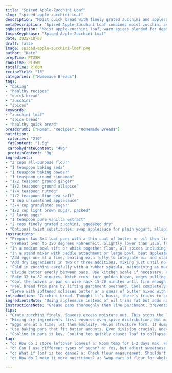 ```yaml
---
title: "Spiced Apple-Zucchini Loaf"
slug: "spiced-apple-zucchini-loaf"
description: "Moist quick bread with finely grated zucchini and applesauce swapping oil. Nutmeg and allspice mingle with cinnamon and ginger for warm spice notes. Uses baking powder and soda for proper rise. Two-8x4 loaf pans equally filled avoid uneven baking. Molasses butter on top adds contrast. Active mixing prevents overworked batter and dense crumb. Oven temp set slightly lower than usual for tender crumb and even bake. Adjust bake times based on batter weight and utensil size. Visual and toothpick tests key for doneness."
metaDescription: "Spiced Apple-Zucchini Loaf combines moist zucchini and applesauce with warm spices; ideal for a comforting treat any time."
ogDescription: "Moist apple-zucchini loaf, warm spices blended for depth; a perfect balance of flavor and moistness, great for anytime snacking."
focusKeyphrase: "Spiced Apple-Zucchini Loaf"
date: 2025-10-07
draft: false
image: spiced-apple-zucchini-loaf.png
author: "Kate"
prepTime: PT25M
cookTime: PT35M
totalTime: PT60M
recipeYield: "16"
categories: ["Homemade Breads"]
tags:
- "baking"
- "healthy recipes"
- "quick bread"
- "zucchini"
- "spices"
keywords:
- "zucchini loaf"
- "spice bread"
- "healthy quick bread"
breadcrumb: ["Home", "Recipes", "Homemade Breads"]
nutrition: 
 calories: "210"
 fatContent: "1.5g"
 carbohydrateContent: "48g"
 proteinContent: "3g"
ingredients:
- "2 cups all-purpose flour"
- "1 teaspoon baking soda"
- "1 teaspoon baking powder"
- "1 teaspoon ground cinnamon"
- "1/2 teaspoon ground ginger"
- "1/2 teaspoon ground allspice"
- "1/4 teaspoon nutmeg"
- "1/2 teaspoon fine sea salt"
- "1 cup unsweetened applesauce"
- "3/4 cup granulated sugar"
- "1/2 cup light brown sugar, packed"
- "2 large eggs"
- "1 teaspoon pure vanilla extract"
- "2 cups finely grated zucchini, squeezed dry"
- "Optional twist substitutes: swap applesauce for plain yogurt, allspice for cloves"
instructions:
- "Prepare two 8x4 loaf pans with a thin coat of butter or oil then line with parchment, leaving overhang for easy removal."
- "Preheat oven to 320 degrees Fahrenheit. Slightly lower than usual for slower crumb set and better texture."
- "In a medium bowl sift or whisk together flour, all spices including cinnamon, ginger, nutmeg and allspice, salt, baking powder, and baking soda. Set aside."
- "In a stand mixer with paddle attachment or large bowl, beat applesauce, granulated sugar, brown sugar, and vanilla until combined and glossy. Sugar dissolving matters here."
- "Add eggs one at a time, beating each fully to integrate air and stabilize batter."
- "Add dry ingredients in two or three additions, mixing just until no streaks remain. Stop. Overmixing crushes air pockets, resulting in heavy bread."
- "Fold in zucchini carefully with a rubber spatula, maintaining as much fluff as possible. Squeezing moisture out beforehand prevents soggy texture."
- "Divide batter evenly between pans. Use kitchen scale if necessary. Uneven fills yield uneven baking times causing one loaf to overbake or underbake."
- "Bake 32 to 37 minutes. Watch crust turn golden brown, edges pulling slightly from pan sides. Insert toothpick into center; crumbs should cling but no wet batter."
- "Cool the loaves in pan on wire rack 15-20 minutes until firm enough to remove without cracking."
- "Peel bread from pans by lifting parchment overhang. Cool completely before slicing; slicing warm bread leads to tearing and gummy texture."
- "Serve with softened molasses butter or a smear of butter mixed with a pinch of cinnamon sugar for added twist."
introduction: "Zucchini bread. Thought it’s basic, there’s tricks to cracking it right. Applesauce acts like fat but trims calories—swapping oil for applesauce keeps moisture with less grease. Spice combo is subtle, don’t overload your nose or palate; just enough warmth from cinnamon and ginger with a kick of allspice. Sifting dry ingredients aerates and helps blend evenly. Mixing hands-off once flour’s added prevents tightening gluten. Grated zucchini has water—squeeze it out. If not, expect soggy midsection and long bake times. Two pans, equal fills; uneven batter distribution makes for baking nightmares. Focus on color, smell, toothpick test. Cool properly or crumbs clump and moisture traps. Pro tip: molasses butter—not straight molasses—cuts sweetness and deepens flavor. When bread calls ready, you’ll know. Heaviness gone, but dense enough to hold together."
ingredientsNote: "Using applesauce instead of oil trims fat but adds natural sweetness and moistness; a yogurt swap changes tang and texture slightly. Brown sugar brings moisture and caramel notes, granulated sugar sharpens overall sweetness. Spices can be played with—cloves in place of allspice for a deeper aromatic or leave out nutmeg for cleaner spice profile. Always measure grated zucchini after squeezing carefully—wet zucchini is the easiest pitfall in too-soggy loaf. Salt sharpens all flavors but don’t overdo or it suppresses sweetness. Baking powder combined with soda balances acidity from yogurt or applesauce and makes the crumb rise evenly. Flour should be spooned and leveled or sifted for accurate measurement to avoid dry loaf. Parchment paper use helps loaf extraction and prevents cracking. Optional tweaks include walnuts or toasted pecans for crunch or a teaspoon of lemon zest to brighten flavor but keep detail minimal."
instructionsNote: "Grease pans thoroughly then line parchment; prevents sticking while making loaf removal foolproof. Oven temp is intentionally dropped a bit to slow crumb setting, preventing raw centers which often plague quick breads baked hot and fast. Adding eggs one at a time allows them to emulsify with sugars, locking in structure. Mixing dry ingredients separately is crucial—ensures leavening agents and spices distribute evenly thus avoiding pockets of bitter or under-leavened spots. Gently folding in zucchini preserves batter aeration and maintains tenderness. Don’t over-mix after adding flour; tough loaf results from gluten activation. Use kitchen scale to portion batter equally to avoid chasing one loaf done much earlier; pan colors and size impact bake times too. Always rely on visual cues: golden edges, crack formation, toothpick with moist crumbs but no wet batter. Cooling in pan allows gradual setting; removing too soon causes crumb collapse. Resting the loaf completely before slicing gives best crumb texture and ease of cutting, preventing smushing. Molasses butter topping adds complexity and richness without overwhelming the subtle spice and zucchini flavors."
tips:
- "Grate zucchini finely. Squeeze excess moisture out. This stops the loaf from turning soggy. Too much water? Long bake times follow. Use the right grater; box grater works."
- "Mixing dry ingredients first ensures even spice distribution. Not mixing enough? Might find lumps. Sifting keeps texture light; aeration matters. Overmixing after flour added - avoid."
- "Eggs one at a time; let them emulsify. Helps structure form. If dumped in together? Might lose volume. Keep mixing slow once flour in; prevent tight texture."
- "Use baking pans that fit batter amounts. Even division crucial. Uneven fills? One loaf overbakes, other underbakes. Scale helps measure accurately. Don't skip this."
- "Cooling in pans is key. Cooling too quickly causes loaf to collapse. If slicing too soon? Crumbs tear. Let sit on wire rack and cool completely before cutting."
faq:
- "q: How do I store leftover loaves? a: Room temp for 1-2 days max. For longer, wrap and freeze. Thaw slowly. Don’t microwave; makes loaf dry."
- "q: Can I use different types of sugar? a: Yes, but adjust sweetness. Brown adds caramel notes. White sugar keeps it light. Experiment but consider texture."
- "q: What if loaf is too dense? a: Check flour measurement. Shouldn't be packed. Overmixing batter crushes air. Ensure wet ingredients are properly blended."
- "q: How do I make it more nutritious? a: Swap part of flour for whole wheat. Add nuts for crunch or chia seeds for added fiber. Balance sweetness with less sugar."

---
```


